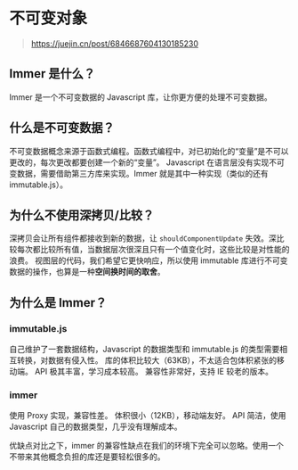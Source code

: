 # 不可变对象

> https://juejin.cn/post/6846687604130185230

## Immer 是什么？

Immer 是一个不可变数据的 Javascript 库，让你更方便的处理不可变数据。

## 什么是不可变数据？

不可变数据概念来源于函数式编程。函数式编程中，对已初始化的“变量”是不可以更改的，每次更改都要创建一个新的“变量”。
Javascript 在语言层没有实现不可变数据，需要借助第三方库来实现。Immer 就是其中一种实现（类似的还有 immutable.js）。

## 为什么不使用深拷贝/比较？

深拷贝会让所有组件都接收到新的数据，让 `shouldComponentUpdate` 失效。深比较每次都比较所有值，当数据层次很深且只有一个值变化时，这些比较是对性能的浪费。
视图层的代码，我们希望它更快响应，所以使用 immutable 库进行不可变数据的操作，也算是一种**空间换时间的取舍**。

## 为什么是 Immer？

### immutable.js

自己维护了一套数据结构，Javascript 的数据类型和 immutable.js 的类型需要相互转换，对数据有侵入性。
库的体积比较大（63KB），不太适合包体积紧张的移动端。
API 极其丰富，学习成本较高。
兼容性非常好，支持 IE 较老的版本。

### immer

使用 Proxy 实现，兼容性差。
体积很小（12KB），移动端友好。
API 简洁，使用 Javascript 自己的数据类型，几乎没有理解成本。

优缺点对比之下，immer 的兼容性缺点在我们的环境下完全可以忽略。使用一个不带来其他概念负担的库还是要轻松很多的。

